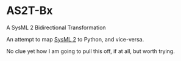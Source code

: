 # AS2T-Bx
A SysML 2 Bidirectional Transformation

An attempt to map [SysML 2](https://github.com/Systems-Modeling/SysML-v2-Release) to Python, and vice-versa.

No clue yet how I am going to pull this off, if at all, but worth trying.
